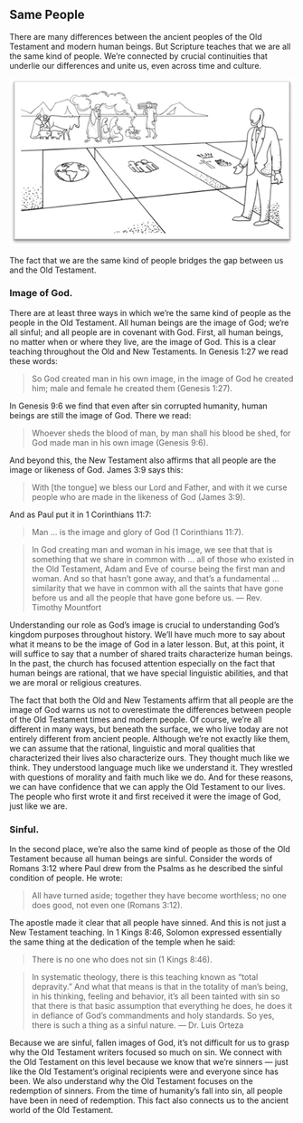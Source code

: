 ## Same People

There are many differences between the ancient peoples of the Old Testament and modern human beings. But Scripture teaches that we are all the same kind of people. We’re connected by crucial continuities that underlie our differences and unite us, even across time and culture.

![1.1.1.m.pic13](https://github.com/thirdmill/images/raw/main/1.1.1.m.pic13.png)

The fact that we are the same kind of people bridges the gap between us and the Old Testament.

### Image of God.

There are at least three ways in which we’re the same kind of people as the people in the Old Testament. All human beings are the image of God; we’re all sinful; and all people are in covenant with God. First, all human beings, no matter when or where they live, are the image of God. This is a clear teaching throughout the Old and New Testaments. In Genesis 1:27 we read these words:

> So God created man in his own image, in the image of God he created him; male and female he created them (Genesis 1:27).

In Genesis 9:6 we find that even after sin corrupted humanity, human beings are still the image of God. There we read:

> Whoever sheds the blood of man, by man shall his blood be shed, for God made man in his own image (Genesis 9:6).

And beyond this, the New Testament also affirms that all people are the image or likeness of God. James 3:9 says this:

> With [the tongue] we bless our Lord and Father, and with it we curse people who are made in the likeness of God (James 3:9).

And as Paul put it in 1 Corinthians 11:7:

> Man … is the image and glory of God (1 Corinthians 11:7).

> In God creating man and woman in his image, we see that that is something that we share in common with … all of those who existed in the Old Testament, Adam and Eve of course being the first man and woman. And so that hasn’t gone away, and that’s a fundamental … similarity that we have in common with all the saints that have gone before us and all the people that have gone before us. — Rev. Timothy Mountfort

Understanding our role as God’s image is crucial to understanding God’s kingdom purposes throughout history. We’ll have much more to say about what it means to be the image of God in a later lesson. But, at this point, it will suffice to say that a number of shared traits characterize human beings. In the past, the church has focused attention especially on the fact that human beings are rational, that we have special linguistic abilities, and that we are moral or religious creatures.

The fact that both the Old and New Testaments affirm that all people are the image of God warns us not to overestimate the differences between people of the Old Testament times and modern people. Of course, we’re all different in many ways, but beneath the surface, we who live today are not entirely different from ancient people. Although we’re not exactly like them, we can assume that the rational, linguistic and moral qualities that characterized their lives also characterize ours. They thought much like we think. They understood language much like we understand it. They wrestled with questions of morality and faith much like we do. And for these reasons, we can have confidence that we can apply the Old Testament to our lives. The people who first wrote it and first received it were the image of God, just like we are.

### Sinful.

In the second place, we’re also the same kind of people as those of the Old Testament because all human beings are sinful. Consider the words of Romans 3:12 where Paul drew from the Psalms as he described the sinful condition of people. He wrote:

> All have turned aside; together they have become worthless; no one does good, not even one (Romans 3:12).

The apostle made it clear that all people have sinned. And this is not just a New Testament teaching. In 1 Kings 8:46, Solomon expressed essentially the same thing at the dedication of the temple when he said:

> There is no one who does not sin (1 Kings 8:46).

> In systematic theology, there is this teaching known as “total depravity.” And what that means is that in the totality of man’s being, in his thinking, feeling and behavior, it’s all been tainted with sin so that there is that basic assumption that everything he does, he does it in defiance of God’s commandments and holy standards. So yes, there is such a thing as a sinful nature. — Dr. Luis Orteza

Because we are sinful, fallen images of God, it’s not difficult for us to grasp why the Old Testament writers focused so much on sin. We connect with the Old Testament on this level because we know that we’re sinners — just like the Old Testament’s original recipients were and everyone since has been. We also understand why the Old Testament focuses on the redemption of sinners. From the time of humanity’s fall into sin, all people have been in need of redemption. This fact also connects us to the ancient world of the Old Testament.
